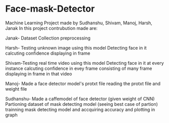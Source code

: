 # Face-mask-Detector
Machine Learning Project made by Sudhanshu, Shivam, Manoj, Harsh, Janak
In this project contrubution made are:


Janak- Dataset Collection
       preprocessing
       
       
Harsh- Testing unknown image using this model
       Detecting face in it
       calcuting confidence
       displaying in frame
       
       
Shivam-Testing real time video using this model
       Detecting face in it at every instance
       calcuting confidence in evey frame consisting of many frame
       displaying in frame in that video
       
       
 Manoj- Made a face detector model's protxt file
        reading the protxt file and weight file
        
        
Sudhanshu- Made a caffemodel of face detector (given weight of CNN)
           Partioning dataset of mask detecting model (seeing best case of partion)
           trainning mask detecting model and accquiring accuracy and plotting in graph

